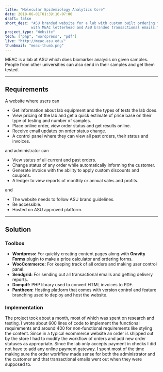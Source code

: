 ```yaml
---
title: "Molecular Epidemiology Analytics Core"
date: 2018-06-01T01:39:16-07:00
draft: false
short_desc: "ASU branded website for a lab with custom built ordering forms, pdf invoice generator 
            with MEAC letterhead and ASU branded transactional emails."
project_type: "Website"
tech: ["php", "wordpress", "pdf"]
live: "http://meac.asu.edu/"
thumbnail: "meac-thumb.png"
---
```


MEAC is a lab at ASU which does biomarker analysis on given samples. People from other universities can also send in their samples and get them tested.

---
## Requirements
A website where users can

* Get information about lab equipment and the types of tests the lab does.
* View pricing of the lab and get a quick estimate of price base on their type of testing and number of samples.
* Place online order, view order status and get results online.
* Receive email updates on order status change. 
* A control panel where they can view all past orders, their status and invoices.

and administrator can

* View status of all current and past orders.
* Change status of any order while automatically informing the customer.
* Generate invoice with the ability to apply custom discounts and coupons.
* A ledger to view reports of monthly or annual sales and profits.

and 

* The website needs to follow ASU brand guidelines.
* Be accessible.
* Hosted on ASU approved platform.

---

## Solution
### Toolbox

* **Wordpress:** For quickly creating content pages along with **Gravity Forms** plugin to make a price calculator and ordering forms.
* **WooCommerce:** For keeping track of all orders and making user control panel.
* **Sendgrid:** For sending out all transactional emails and getting delivery reports.
* **Dompdf:** PHP library used to convert HTML invoices to PDF. 
* **Pantheon:** Hosting platform that comes with version control and feature branching used to deploy and host the website.

### Implementation
The project took about a month, most of which was spent on research and testing. I wrote about 600 lines of code to implement the functional requirements and around 400 for non-functional requirements like styling the content. Since in a typical ecommerce website an order is shipped out by the store I had to modify the workflow of orders and add new order statuses as appropriate. Since the lab only accepts payment in checks I did not have to add any online payment gateway. I spent most of the time making sure the order workflow made sense for both the administrator and the customer and that transactional emails went out when they were supposed to. 
